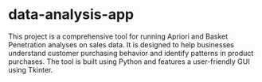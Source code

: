 # data-analysis-app
This project is a comprehensive tool for running Apriori and Basket Penetration analyses on sales data. It is designed to help businesses understand customer purchasing behavior and identify patterns in product purchases. The tool is built using Python and features a user-friendly GUI using Tkinter.
